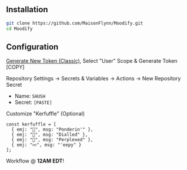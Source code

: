 ## Installation

```bash
git clone https://github.com/MaisonFlynn/Moodify.git
cd Moodify
```

## Configuration

[Generate New Token (Classic)](https://github.com/settings/tokens), Select "User" Scope & Generate Token [COPY]

Repository Settings → Secrets & Variables → Actions → New Repository Secret
- Name: `SHUSH`
- Secret: `[PASTE]`

Customize "Kerfuffle" (Optional)
```
const kerfuffle = [
  { emj: "💭", msg: "Ponderin'" },
  { emj: "🎯", msg: "Dialled" },
  { emj: "🧩", msg: "Perplexed" },
  { emj: "💤", msg: "'eepy" }
];
```

Workflow @ **12AM EDT**!
